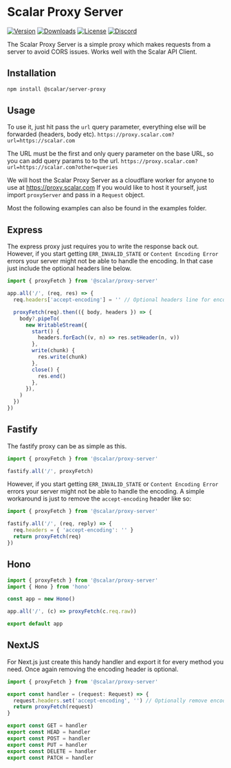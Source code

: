 # Scalar Proxy Server

[![Version](https://img.shields.io/npm/v/%40scalar/proxy-server)](https://www.npmjs.com/package/@scalar/proxy-server)
[![Downloads](https://img.shields.io/npm/dm/%40scalar/proxy-server)](https://www.npmjs.com/package/@scalar/proxy-server)
[![License](https://img.shields.io/npm/l/%40scalar%2Fproxy-server)](https://www.npmjs.com/package/@scalar/proxy-server)
[![Discord](https://img.shields.io/discord/1135330207960678410?style=flat&color=5865F2)](https://discord.gg/8HeZcRGPFS)

The Scalar Proxy Server is a simple proxy which makes requests from a server to avoid CORS issues.
Works well with the Scalar API Client.

## Installation

```bash
npm install @scalar/server-proxy
```

## Usage

To use it, just hit pass the `url` query parameter, everything else will be forwarded (headers, body etc).
`https://proxy.scalar.com?url=https://scalar.com`

The URL must be the first and only query parameter on the base URL, so you can add query params to to the url.
`https://proxy.scalar.com?url=https://scalar.com?other=queries`

We will host the Scalar Proxy Server as a cloudflare worker for anyone to use at <https://proxy.scalar.com>
If you would like to host it yourself, just import `proxyServer` and pass in a `Request` object.

Most the following examples can also be found in the examples folder.

## Express

The express proxy just requires you to write the response back out. However, if you start getting
`ERR_INVALID_STATE` or `Content Encoding Error` errors your server might not be able to handle the
encoding. In that case just include the optional headers line below.

```ts
import { proxyFetch } from '@scalar/proxy-server'

app.all('/', (req, res) => {
  req.headers['accept-encoding'] = '' // Optional headers line for encoding

  proxyFetch(req).then(({ body, headers }) => {
    body?.pipeTo(
      new WritableStream({
        start() {
          headers.forEach((v, n) => res.setHeader(n, v))
        },
        write(chunk) {
          res.write(chunk)
        },
        close() {
          res.end()
        },
      }),
    )
  })
})
```

## Fastify

The fastify proxy can be as simple as this.

```ts
import { proxyFetch } from '@scalar/proxy-server'

fastify.all('/', proxyFetch)
```

However, if you start getting `ERR_INVALID_STATE` or `Content Encoding Error` errors your server
might not be able to handle the encoding. A simple workaround is just to remove the `accept-encoding`
header like so:

```ts
import { proxyFetch } from '@scalar/proxy-server'

fastify.all('/', (req, reply) => {
  req.headers = { 'accept-encoding': '' }
  return proxyFetch(req)
})
```

## Hono

```ts
import { proxyFetch } from '@scalar/proxy-server'
import { Hono } from 'hono'

const app = new Hono()

app.all('/', (c) => proxyFetch(c.req.raw))

export default app
```

## NextJS

For Next.js just create this handy handler and export it for every method you need. Once again
removing the encoding header is optional.

```ts
import { proxyFetch } from '@scalar/proxy-server'

export const handler = (request: Request) => {
  request.headers.set('accept-encoding', '') // Optionally remove encoding header
  return proxyFetch(request)
}

export const GET = handler
export const HEAD = handler
export const POST = handler
export const PUT = handler
export const DELETE = handler
export const PATCH = handler
```
